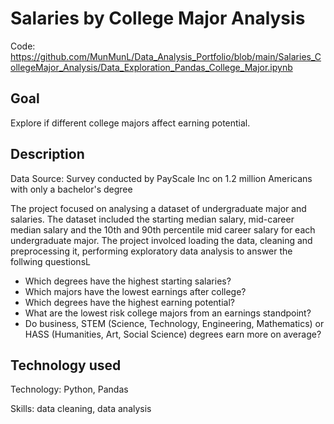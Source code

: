 # Salaries by College Major Analysis

Code: https://github.com/MunMunL/Data_Analysis_Portfolio/blob/main/Salaries_CollegeMajor_Analysis/Data_Exploration_Pandas_College_Major.ipynb

## Goal

Explore if different college majors affect earning potential.

## Description
Data Source: Survey conducted by PayScale Inc on 1.2 million Americans with only a bachelor's degree

The project focused on analysing a dataset of undergraduate major and salaries.  The dataset included the starting median salary, mid-career median salary and the 10th and 90th percentile mid career salary for each undergraduate major.  The project involced loading the data, cleaning and preprocessing it, performing exploratory data analysis to answer the follwing questionsL

* Which degrees have the highest starting salaries?
* Which majors have the lowest earnings after college?
* Which degrees have the highest earning potential?
* What are the lowest risk college majors from an earnings standpoint?
* Do business, STEM (Science, Technology, Engineering, Mathematics) or HASS (Humanities, Art, Social Science) degrees earn more on average? 

## Technology used

Technology: Python, Pandas

Skills: data cleaning, data analysis
